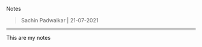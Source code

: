 Notes 

> Sachin Padwalkar | 21-07-2021

-----------------------------------------

This are my notes
